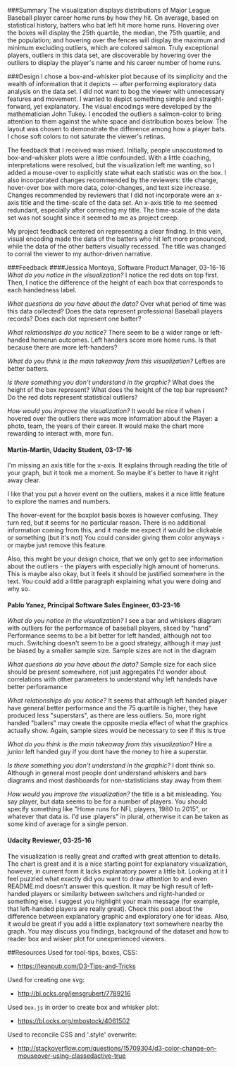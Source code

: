 ###Summary
The visualization displays distributions of Major League Baseball player career home runs by how they hit. On average, based on statistical history, batters who bat left hit more home runs.  Hovering over the boxes will display the 25th quartile, the median, the 75th quartile, and the population; and hovering over the fences will display the maximum and minimum excluding outliers, which are colored salmon.  Truly exceptional players, outliers in this data set, are discoverable by hovering over the outliers to display the player's name and his career number of home runs.   

###Design
I chose a box-and-whisker plot because of its simplicity and the wealth of information that it depicts -- after performing exploratory data analysis on the data set.  I did not want to bog the viewer with unnecessary features and movement.  I wanted to depict something simple and straight-forward, yet explanatory.  The visual encodings were developed by the mathematician John Tukey.  I encoded the outliers a salmon-color to bring attention to them against the white space and distribution boxes below.  The layout was chosen to demonstrate the difference among how a player bats.  I chose soft colors to not saturate the viewer's retinas. 

The feedback that I received was mixed.  Initially, people unaccustomed to box-and-whisker plots were a little confounded. With a little coaching, interpretations were resolved, but the visualization left me wanting, so I added a mouse-over to explicitly state what each statistic was on the box.  I also incorporated changes recommended by the reviewers: title change, hover-over box with more data, color-changes, and text size increase.  Changes recommended by reviewers that I did not incorporate were an x-axis title and the time-scale of the data set.  An x-axis title to me seemed redundant, especially after correcting my title.  The time-scale of the data set was not sought since it seemed to me as project creep.

My project feedback centered on representing a clear finding.  In this vein, visual encoding made the data of the batters who hit left more pronounced, while the data of the other batters visually recessed.  The title was changed to corral the viewer to my author-driven narrative.     

###Feedback
####Jessica Montoya, Software Product Manager, 03-16-16
*What do you notice in the visualization?*
I notice the red dots on top first. Then, I notice the difference of the height of each box that corresponds to each handedness label. 

*What questions do you have about the data?*
Over what period of time was this data collected? Does the data represent professional Baseball players records? Does each dot represent one batter?

*What relationships do you notice?*
There seem to be a wider range or left-handed homerun outcomes. Left handers score more home runs. Is that because there are more left-handers? 

*What do you think is the main takeaway from this visualization?*
Lefties are better batters.

*Is there something you don’t understand in the graphic?*
What does the height of the box represent? What does the height of the top bar represent? Do the red dots represent statistical outliers?

*How would you improve the visualization?*
It would be nice if when I hovered over the outliers there was more information about the Player: a photo, team, the years of their career. It would make the chart more rewarding to interact with, more fun.  

#### Martin-Martin, Udacity Student, 03-17-16
I'm missing an axis title for the x-axis. It explains through reading the title of your graph, but it took me a moment. So maybe it's better to have it right away clear.

I like that you put a hover event on the outliers, makes it a nice little feature to explore the names and numbers.

The hover-event for the boxplot basis boxes is however confusing. They turn red, but it seems for no particular reason. There is no additional information coming from this, and it made me expect it would be clickable or something (but it's not)
You could consider giving them color anyways - or maybe just remove this feature.

Also, this might be your design choice, that we only get to see information about the outliers - the players with especially high amount of homeruns.
This is maybe also okay, but it feels it should be justified somewhere in the text. You could add a little paragraph explaining what you were doing and why so.

#### Pablo Yanez, Principal Software Sales Engineer, 03-23-16
*What do you notice in the visualization?*
I see a bar and whiskers diagram with outliers for the performance of  baseball players, sliced by "hand"
Performance seems to be a bit better for left handed, although not too much. Switching doesn't seem to be a good strategy, although it may just be biased by a smaller sample size. Sample sizes are not in the diagram

*What questions do you have about the data?* 
Sample size for each slice should be present somewhere, not just aggregates
I'd wonder about correlations with other parameters to understand why left handeds have better perforamance

*What relationships do you notice?*
It seems that although left handed player have general better performance and the 75 quartile is higher, they have produced less "superstars", as there are less outliers. So, more right handed "ballers" may create the opposite media effect of what the graphics actually show. Again, sample sizes would be necessary to see if this is true

*What do you think is the main takeaway from this visualization?*
Hire a junior left handed guy if you dont have the money to hire a superstar.

*Is there something you don’t understand in the graphic?*
I dont think so. Although in general most people dont understand whiskers and bars diagrams and most dashboards for non-statisticians stay away from them

*How would you improve the visualization?*
the title is a bit misleading. You say player, but data seems to be for a number of players. You should specify something like "Home runs for NFL players, 1980 to 2015", or whatever that data is. I'd use :players" in plural, otherwise it can be taken as some kind of average for a single person.

#### Udacity Reviewer, 03-25-16
The visualization is really great and crafted with great attention to details. The chart is great and it is a nice starting point for explanatory visualization, however, in current form it lacks explanatory power a little bit. Looking at it I feel puzzled what exactly did you want to draw attention to and even README.md doesn't answer this question. It may be high result of left-handed players or similarity between switchers and right-handed or something else. I suggest you highlight your main message (for example, that left-handed players are really great). Check this post about the difference between explanatory graphic and exploratory one for ideas.
Also, it would be great if you add a little explanatory text somewhere nearby the graph. You may discuss you findings, background of the dataset and how to reader box and wisker plot for unexperienced viewers.

##Resources
Used for tool-tips, boxes, CSS:  

+ https://leanpub.com/D3-Tips-and-Tricks

Used for creating one svg:

+ http://bl.ocks.org/jensgrubert/7789216

Used `box.js` in order to create box and whisker plot:

+ https://bl.ocks.org/mbostock/4061502

Used to reconcile CSS and '.style' overwrite:

+ http://stackoverflow.com/questions/15709304/d3-color-change-on-mouseover-using-classedactive-true